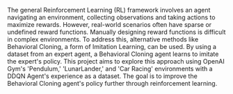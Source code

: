 The general Reinforcement Learning (RL) framework involves an agent navigating an environment, collecting observations and taking actions to maximize rewards. However, real-world scenarios often have sparse or undefined reward functions. Manually designing reward functions is difficult in complex environments. To address this, alternative methods like Behavioral Cloning, a form of Imitation Learning, can be used. By using a dataset from an expert agent, a Behavioral Cloning agent learns to imitate the expert's policy. This project aims to explore this approach using OpenAI Gym's 'Pendulum,' 'LunarLander,' and 'Car Racing' environments with a DDQN Agent's experience as a dataset. The goal is to improve the Behavioral Cloning agent's policy further through reinforcement learning.
